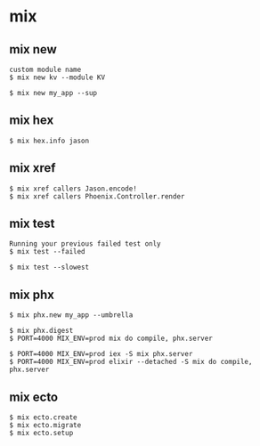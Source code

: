 # mix

## mix new

    custom module name
    $ mix new kv --module KV
    
    $ mix new my_app --sup

## mix hex

    $ mix hex.info jason

## mix xref

    $ mix xref callers Jason.encode!
    $ mix xref callers Phoenix.Controller.render

## mix test

    Running your previous failed test only
    $ mix test --failed
    
    $ mix test --slowest

## mix phx

    $ mix phx.new my_app --umbrella

    $ mix phx.digest
    $ PORT=4000 MIX_ENV=prod mix do compile, phx.server

    $ PORT=4000 MIX_ENV=prod iex -S mix phx.server
    $ PORT=4000 MIX_ENV=prod elixir --detached -S mix do compile, phx.server

## mix ecto

    $ mix ecto.create
    $ mix ecto.migrate
    $ mix ecto.setup
